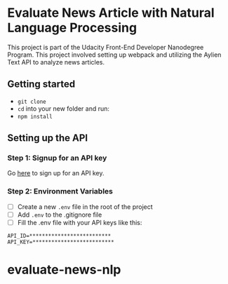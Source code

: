 # Evaluate News Article with Natural Language Processing

This project is part of the Udacity Front-End Developer Nanodegree Program. This project involved setting up webpack and utilizing the Aylien Text API to analyze news articles. 

## Getting started

- `git clone`
- `cd` into your new folder and run:
- `npm install`

## Setting up the API
### Step 1: Signup for an API key
Go [here](https://developer.aylien.com/signup) to sign up for an API key. 

### Step 2: Environment Variables
- [ ] Create a new ```.env``` file in the root of the project
- [ ] Add ```.env```  to the .gitignore file
- [ ] Fill the .env file with your API keys like this:
```
API_ID=**************************
API_KEY=**************************
```

#  evaluate-news-nlp
